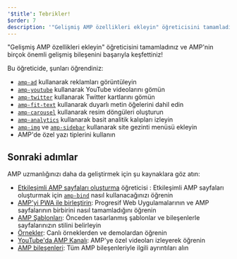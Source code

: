 ```yaml
---
'$title': Tebrikler!
$order: 7
description: '"Gelişmiş AMP özellikleri ekleyin" öğreticisini tamamladınız ve AMP''nin birçok önemli gelişmiş bileşenini başarıyla keşfettiniz!'
---
```


"Gelişmiş AMP özellikleri ekleyin" öğreticisini tamamladınız ve AMP'nin birçok önemli gelişmiş bileşenini başarıyla keşfettiniz!

Bu öğreticide, şunları öğrendiniz:

- [`amp-ad`](../../../../documentation/components/reference/amp-ad.md) kullanarak reklamları görüntüleyin
- [`amp-youtube`](../../../../documentation/components/reference/amp-youtube.md) kullanarak YouTube videolarını gömün
- [`amp-twitter`](../../../../documentation/components/reference/amp-twitter.md) kullanarak Twitter kartlarını gömün
- [`amp-fit-text`](../../../../documentation/components/reference/amp-fit-text.md) kullanarak duyarlı metin öğelerini dahil edin
- [`amp-carousel`](../../../../documentation/components/reference/amp-carousel.md) kullanarak resim döngüleri oluşturun
- [`amp-analytics`](../../../../documentation/components/reference/amp-analytics.md) kullanarak basit analitik kalıpları izleyin
- [`amp-img`](../../../../documentation/components/reference/amp-img.md) ve [`amp-sidebar`](../../../../documentation/components/reference/amp-sidebar.md) kullanarak site gezinti menüsü ekleyin
- AMP'de özel yazı tiplerini kullanın

## Sonraki adımlar

AMP uzmanlığınızı daha da geliştirmek için şu kaynaklara göz atın:

- [Etkileşimli AMP sayfaları oluşturma](../../../../documentation/guides-and-tutorials/develop/interactivity/index.md) öğreticisi : Etkileşimli AMP sayfaları oluşturmak için [`amp-bind`](../../../../documentation/components/reference/amp-bind.md) nasıl kullanacağınızı öğrenin
- [AMP'yi PWA ile birleştirin](../../../../documentation/guides-and-tutorials/integrate/amp-in-pwa.md): Progresif Web Uygulamalarının ve AMP sayfalarının birbirini nasıl tamamladığını öğrenin
- [AMP Şablonları](../../../../documentation/templates/index.html): Önceden tasarlanmış şablonlar ve bileşenlerle sayfalarınızın stilini belirleyin
- [Örnekler](../../../../documentation/examples/index.html): Canlı örneklerden ve demolardan öğrenin
- [YouTube'da AMP Kanalı](https://www.youtube.com/channel/UCXPBsjgKKG2HqsKBhWA4uQw): AMP'ye özel videoları izleyerek öğrenin
- [AMP bileşenleri](../../../../documentation/components/index.html): Tüm AMP bileşenleriyle ilgili ayrıntıları alın

